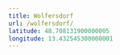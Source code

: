 ```yaml
---
title: Wolfersdorf
url: /wolfersdorf/
latitude: 48.708131900000005
longitude: 13.432545300000001
---
```

